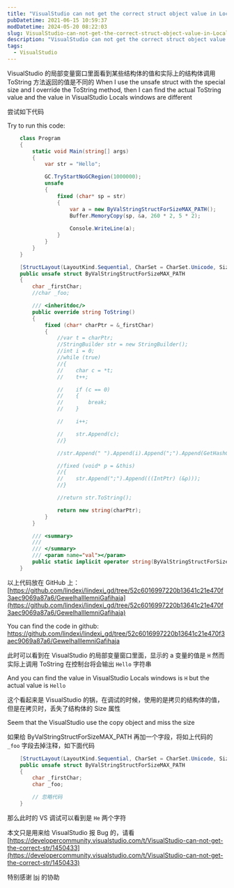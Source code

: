 ```yaml
---
title: "VisualStudio can not get the correct struct object value in Locals windows"
pubDatetime: 2021-06-15 10:59:37
modDatetime: 2024-05-20 08:22:03
slug: VisualStudio-can-not-get-the-correct-struct-object-value-in-Locals-windows
description: "VisualStudio can not get the correct struct object value in Locals windows"
tags:
  - VisualStudio
---
```





VisualStudio 的局部变量窗口里面看到某些结构体的值和实际上的结构体调用 ToString 方法返回的值是不同的
When I use the unsafe struct with the special size and I override the ToString method, then I can find the actual ToString value and the value in VisualStudio Locals windows are different

<!--more-->


<!-- CreateTime:2021/6/15 18:59:37 -->

<!-- 发布 -->

尝试如下代码

Try to run this code:

```csharp
    class Program
    {
        static void Main(string[] args)
        {
            var str = "Hello";

            GC.TryStartNoGCRegion(1000000);
            unsafe
            {
                fixed (char* sp = str)
                {
                    var a = new ByValStringStructForSizeMAX_PATH();
                    Buffer.MemoryCopy(sp, &a, 260 * 2, 5 * 2);
              
                    Console.WriteLine(a);
                }
            }
        }
    }

    [StructLayout(LayoutKind.Sequential, CharSet = CharSet.Unicode, Size = 260 * sizeof(char))]
    public unsafe struct ByValStringStructForSizeMAX_PATH
    {
        char _firstChar;
        //char _foo;

        /// <inheritdoc/>
        public override string ToString()
        {
            fixed (char* charPtr = &_firstChar)
            {
                //var t = charPtr;
                //StringBuilder str = new StringBuilder();
                //int i = 0;
                //while (true)
                //{
                //    char c = *t;
                //    t++;

                //    if (c == 0)
                //    {
                //        break;
                //    }

                //    i++;

                //    str.Append(c);
                //}

                //str.Append(" ").Append(i).Append(";").Append(GetHashCode()).Append(";").Append(_firstChar.GetHashCode());

                //fixed (void* p = &this)
                //{
                //    str.Append(";").Append(((IntPtr) (&p)));
                //}

                //return str.ToString();

                return new string(charPtr);
            }
        }

        /// <summary>
        /// 
        /// </summary>
        /// <param name="val"></param>
        public static implicit operator string(ByValStringStructForSizeMAX_PATH val) => val.ToString();
    }
```

以上代码放在 GitHub 上： [https://github.com/lindexi/lindexi_gd/tree/52c6016997220b13641c21e470f3aec9069a87a6/GewelhalllemniGafihaja](https://github.com/lindexi/lindexi_gd/tree/52c6016997220b13641c21e470f3aec9069a87a6/GewelhalllemniGafihaja)

You can find the code in github: https://github.com/lindexi/lindexi_gd/tree/52c6016997220b13641c21e470f3aec9069a87a6/GewelhalllemniGafihaja

此时可以看到在 VisualStudio 的局部变量窗口里面，显示的 a 变量的值是 `H` 然而实际上调用 ToString 在控制台将会输出 `Hello` 字符串

And you can find the value in VisualStudio Locals windows is `H` but the actual value is `Hello`

这个看起来是 VisualStudio 的锅，在调试的时候，使用的是拷贝的结构体的值，但是在拷贝时，丢失了结构体的 Size 属性

Seem that the VisualStudio use the copy object and miss the size

如果给 ByValStringStructForSizeMAX_PATH 再加一个字段，将如上代码的 `_foo` 字段去掉注释，如下面代码

```csharp
    [StructLayout(LayoutKind.Sequential, CharSet = CharSet.Unicode, Size = 260 * sizeof(char))]
    public unsafe struct ByValStringStructForSizeMAX_PATH
    {
        char _firstChar;
        char _foo;

        // 忽略代码
    }
```

那么此时的 VS 调试可以看到是 `He` 两个字符

本文只是用来给 VisualStudio 报 Bug 的，请看 [https://developercommunity.visualstudio.com/t/VisualStudio-can-not-get-the-correct-str/1450433](https://developercommunity.visualstudio.com/t/VisualStudio-can-not-get-the-correct-str/1450433)

特别感谢 [lsj](https://blog.sdlsj.net) 的协助

